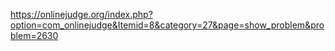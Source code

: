 https://onlinejudge.org/index.php?option=com_onlinejudge&Itemid=8&category=27&page=show_problem&problem=2630
